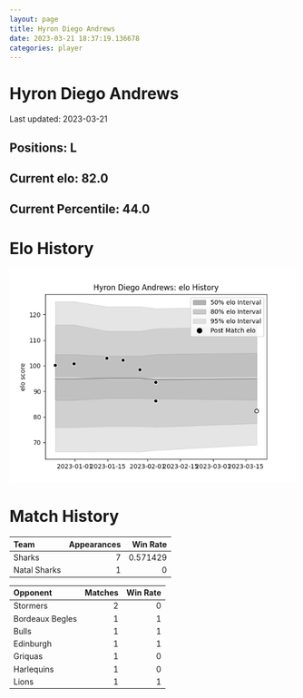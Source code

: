 ```yaml
---  
layout: page  
title: Hyron Diego Andrews  
date: 2023-03-21 18:37:19.136678  
categories: player  
---
```

# Hyron Diego Andrews


Last updated: 2023-03-21
## Positions: L

## Current elo: 82.0

## Current Percentile: 44.0

# Elo History


![elo history](history_HyronDiegoAndrews.png)
# Match History


| Team         |   Appearances |   Win Rate |
|:-------------|--------------:|-----------:|
| Sharks       |             7 |   0.571429 |
| Natal Sharks |             1 |   0        |

| Opponent        |   Matches |   Win Rate |
|:----------------|----------:|-----------:|
| Stormers        |         2 |          0 |
| Bordeaux Begles |         1 |          1 |
| Bulls           |         1 |          1 |
| Edinburgh       |         1 |          1 |
| Griquas         |         1 |          0 |
| Harlequins      |         1 |          0 |
| Lions           |         1 |          1 |